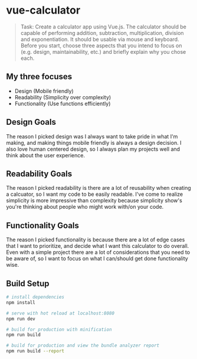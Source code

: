 # vue-calculator

> Task: Create a calculator app using Vue.js. The calculator should be capable of performing addition, subtraction, multiplication, division and exponentiation. It should be usable via mouse and keyboard. Before you start, choose three aspects that you intend to focus on (e.g. design, maintainability, etc.) and briefly explain why you chose each.

## My three focuses
* Design (Mobile friendly)
* Readability (Simplicity over complexity)
* Functionality (Use functions efficiently)

## Design Goals
The reason I picked design was I always want to take pride in what I'm making, and making things mobile friendly is always a design decision. I also love human centered design, so I always plan my projects well and think about the user experience.

## Readability Goals
The reason I picked readability is there are a lot of reusability when creating a calcuator, so I want my code to be easily readable. I've come to realize simplicity is more impressive than complexity because simplicity show's you're thinking about people who might work with/on your code. 

## Functionality Goals
The reason I picked functionality is because there are a lot of edge cases that I want to prioritize, and decide what I want this calculator to do overall. Even with a simple project there are a lot of considerations that you need to be aware of, so I want to focus on what I can/should get done functionality wise.



## Build Setup

``` bash
# install dependencies
npm install

# serve with hot reload at localhost:8080
npm run dev

# build for production with minification
npm run build

# build for production and view the bundle analyzer report
npm run build --report
```